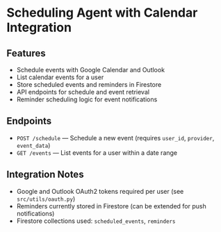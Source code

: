 # Scheduling Agent with Calendar Integration

## Features
- Schedule events with Google Calendar and Outlook
- List calendar events for a user
- Store scheduled events and reminders in Firestore
- API endpoints for schedule and event retrieval
- Reminder scheduling logic for event notifications

## Endpoints
- `POST /schedule` — Schedule a new event (requires `user_id`, `provider`, `event_data`)
- `GET /events` — List events for a user within a date range

## Integration Notes
- Google and Outlook OAuth2 tokens required per user (see `src/utils/oauth.py`)
- Reminders currently stored in Firestore (can be extended for push notifications)
- Firestore collections used: `scheduled_events`, `reminders`
